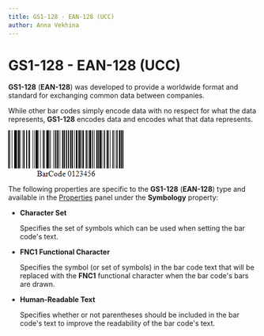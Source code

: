 ```yaml
---
title: GS1-128 - EAN-128 (UCC)
author: Anna Vekhina
---
```

# GS1-128 - EAN-128 (UCC)

**GS1-128** (**EAN-128**) was developed to provide a worldwide format and standard for exchanging common data between companies.

While other bar codes simply encode data with no respect for what the data represents, **GS1-128** encodes data and encodes what that data represents.

![](../../../../images/eurd-web-bar-code-gs1-128-ean-128.png)

The following properties are specific to the **GS1-128** (**EAN-128**) type and available in the [Properties](../../report-designer-tools/ui-panels/properties-panel.md) panel under the **Symbology** property:

* **Character Set**
	
	Specifies the set of symbols which can be used when setting the bar code's text.

* **FNC1 Functional Character**
	
	Specifies the symbol (or set of symbols) in the bar code text that will be replaced with the **FNC1** functional character when the bar code's bars are drawn.

* **Human-Readable Text**

    Specifies whether or not parentheses should be included in the bar code's text to improve the readability of the bar code's text.